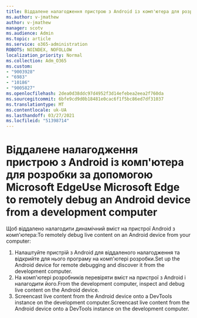 ```yaml
---
title: Віддалене налагодження пристрою з Android із комп'ютера для розробки за допомогою Microsoft Edge
ms.author: v-jmathew
author: v-jmathew
manager: scotv
ms.audience: Admin
ms.topic: article
ms.service: o365-administration
ROBOTS: NOINDEX, NOFOLLOW
localization_priority: Normal
ms.collection: Adm_O365
ms.custom:
- "9003928"
- "6983"
- "10186"
- "9005827"
ms.openlocfilehash: 2dea0d38ddc97d4952f3d14efebea2eea2f760da
ms.sourcegitcommit: 6bfe9cd9d0b18481e0cac6f1f5bc86ed7df31037
ms.translationtype: MT
ms.contentlocale: uk-UA
ms.lasthandoff: 03/27/2021
ms.locfileid: "51398714"
---
```

# <a name="use-microsoft-edge-to-remotely-debug-an-android-device-from-a-development-computer"></a><span data-ttu-id="ca191-102">Віддалене налагодження пристрою з Android із комп'ютера для розробки за допомогою Microsoft Edge</span><span class="sxs-lookup"><span data-stu-id="ca191-102">Use Microsoft Edge to remotely debug an Android device from a development computer</span></span>

<span data-ttu-id="ca191-103">Щоб віддалено налагодити динамічний вміст на пристрої Android з комп'ютера:</span><span class="sxs-lookup"><span data-stu-id="ca191-103">To remotely debug live content on an Android device from your computer:</span></span>

1. <span data-ttu-id="ca191-104">Налаштуйте пристрій з Android для віддаленого налагодження та відкрийте для нього програму на комп'ютері розробки.</span><span class="sxs-lookup"><span data-stu-id="ca191-104">Set up the Android device for remote debugging and discover it from the development computer.</span></span>
2. <span data-ttu-id="ca191-105">На комп'ютері розробників перевіряти вміст на пристрої з Android і налагодити його.</span><span class="sxs-lookup"><span data-stu-id="ca191-105">From the development computer, inspect and debug live content on the Android device.</span></span>
3. <span data-ttu-id="ca191-106">Screencast live content from the Android device onto a DevTools instance on the development computer.</span><span class="sxs-lookup"><span data-stu-id="ca191-106">Screencast live content from the Android device onto a DevTools instance on the development computer.</span></span>
